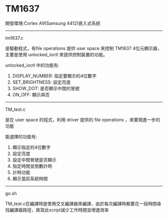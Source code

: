 # TM1637
開發環境:Cortex A9(Samsung 4412)嵌入式系統
************************************************************************
tm1637.c

是驅動程式，有file operations 提供 user space 來控制 TM1637 4位元顯示器，主要是使用 unlocked_ioctl 來提供控制裝置的功能。

unlocked_ioctl 中的功能有:
1. DISPLAY_NUMBER: 指定要顯示的4位數字
2. SET_BRIGHTNESS: 設定亮度
3. SHOW_DOT:       是否顯示中間的冒號
4. ON_OFF:         顯示與否
   
************************************************************************
TM_test.c

是在 user space 的程式，利用 driver 提供的 file operations ，來實現進一步的功能

能選擇的功能有:
1. 顯示指定的4位數字
2. 設定亮度
3. 設定中間冒號是否顯示
4. 指定時間並倒數計時
5. 計時功能
6. 顯示當前系統時間

************************************************************************
go.sh

TM_test.c在編譯時是使用交叉編譯器來編譯，由於每次編譯時都要花一段時間尋找編譯器路徑，故寫此script減少工作時間並增進效率
